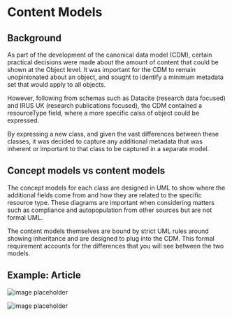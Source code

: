 # Content Models

## Background

As part of the development of the canonical data model (CDM), certain practical decisions were made about the amount of content that could be shown at the Object level. It was important for the CDM to remain unopinionated about an object, and sought to identify a minimum metadata set that would apply to all objects. 

However, following from schemas such as Datacite (research data focused) and IRUS UK (research publications focused), the CDM contained a resourceType field, where a more specific calss of object could be expressed.

By expressing a new class, and given the vast differences between these classes, it was decided to capture any additional metadata that was inherent or important to that class to be captured in a separate model.

## Concept models vs content models

The concept models for each class are designed in UML to show where the additional fields come from and how they are related to the specific resource type. These diagrams are important when considering matters such as compliance and autopopulation from other sources but are not formal UML.

The content models themselves are bound by strict UML rules around showing inheritance and are designed to plug into the CDM. This formal requirement accounts for the differences that you will see between the two models.

## Example: Article

![image placeholder](http://url/to/img.png)

![image placeholder](http://url/to/img.png)


